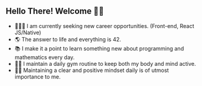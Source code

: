 ## Hello There! Welcome 👋🏻

- 🧑🏻‍💻 I am currently seeking new career opportunities. (Front-end, React JS/Native)
- 🌎 The answer to life and everything is 42.
- 📚 I make it a point to learn something new about programming and mathematics every day.
- 💪🏻 I maintain a daily gym routine to keep both my body and mind active.
- 🧘🏻 Maintaining a clear and positive mindset daily is of utmost importance to me.


<!--
**sciencemath/sciencemath** is a ✨ _special_ ✨ repository because its `README.md` (this file) appears on your GitHub profile.

Here are some ideas to get you started:

- 🔭 I’m currently working on ...
- 🌱 I’m currently learning ...
- 👯 I’m looking to collaborate on ...
- 🤔 I’m looking for help with ...
- 💬 Ask me about ...
- 📫 How to reach me: ...
- 😄 Pronouns: ...
- ⚡ Fun fact: ...
-->
